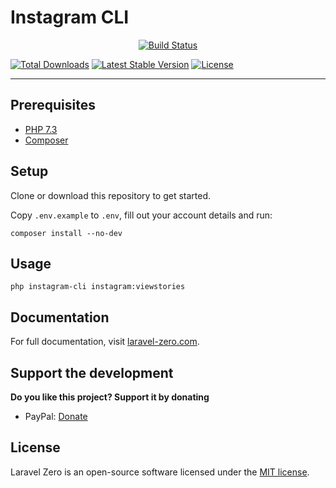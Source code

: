# Instagram CLI

<p align="center">
  <a href="https://travis-ci.org/michelmelo/instagram-cli"><img src="https://img.shields.io/travis/michelmelo/instagram-cli/stable.svg" alt="Build Status"></a>

  <a href="https://packagist.org/packages/michelmelo/instagram-cli"><img src="https://poser.pugx.org/michelmelo/instagram-cli/d/total.svg" alt="Total Downloads"></a>
  <a href="https://packagist.org/packages/michelmelo/instagram-cli"><img src="https://poser.pugx.org/michelmelo/instagram-cli/v/stable.svg" alt="Latest Stable Version"></a>
  <a href="https://packagist.org/packages/michelmelo/instagram-cli"><img src="https://poser.pugx.org/michelmelo/instagram-cli/license.svg" alt="License"></a>
</p>


------


## Prerequisites

* [PHP 7.3](https://www.php.net/)
* [Composer](https://getcomposer.org/)

## Setup

Clone or download this repository to get started.

Copy `.env.example` to `.env`, fill out your account details and run:

```
composer install --no-dev
```

## Usage

```
php instagram-cli instagram:viewstories
```


## Documentation

For full documentation, visit [laravel-zero.com](https://laravel-zero.com/).

## Support the development
**Do you like this project? Support it by donating**

- PayPal: [Donate](https://www.paypal.com/)

## License

Laravel Zero is an open-source software licensed under the [MIT license](https://github.com/laravel-zero/laravel-zero/blob/stable/LICENSE.md).

